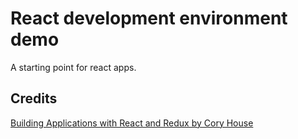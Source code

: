 # React development environment demo

A starting point for react apps. 

## Credits

[Building Applications with React and Redux by Cory House](https://www.pluralsight.com/courses/react-redux-react-router-es6)
